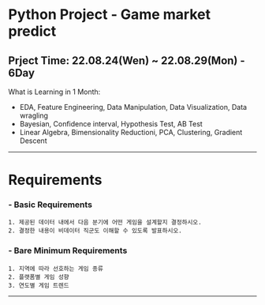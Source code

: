# Python Project - Game market predict
  ## Prject Time: 22.08.24(Wen) ~ 22.08.29(Mon) - 6Day

What is Learning in 1 Month:
- EDA, Feature Engineering, Data Manipulation, Data Visualization, Data wragling
- Bayesian, Confidence interval, Hypothesis Test, AB Test
- Linear Algebra, Bimensionality Reductioni, PCA, Clustering, Gradient Descent
-------------------------------------------------------------------------

# Requirements <br>
  ### - Basic Requirements
    1. 제공된 데이터 내에서 다음 분기에 어떤 게임을 설계할지 결정하시오.
    2. 결정한 내용이 비데이터 직군도 이해할 수 있도록 발표하시오.
  ### - Bare Minimum Requirements
    1. 지역에 따라 선호하는 게임 종류
    2. 플랫폼별 게임 성향
    3. 연도별 게임 트렌드

-------------------------------------------------------------------------
